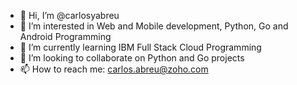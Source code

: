 - 👋 Hi, I’m @carlosyabreu
- 👀 I’m interested in Web and Mobile development, Python, Go and Android Programming
- 🌱 I’m currently learning IBM Full Stack Cloud Programming
- 💞️ I’m looking to collaborate on Python and Go projects
- 📫 How to reach me: carlos.abreu@zoho.com

<!---
carlosyabreu/carlosyabreu is a ✨ special ✨ repository because its `README.md` (this file) appears on your GitHub profile.
You can click the Preview link to take a look at your changes.
--->
